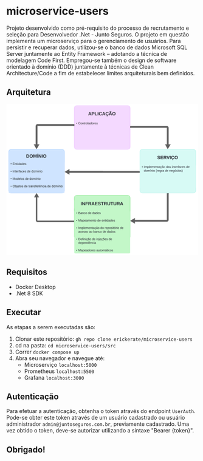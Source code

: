 # microservice-users
Projeto desenvolvido como pré-requisito do processo de recrutamento e seleção para Desenvolvedor .Net - Junto Seguros. O projeto em questão implementa um microserviço para o gerenciamento de usuários. Para persistir e recuperar dados, utilizou-se o banco de dados Microsoft SQL Server juntamente ao Entity Framework – adotando a técnica de modelagem Code First. Empregou-se também o design de software orientado à domínio (DDD) juntamente à técnicas de Clean Architecture/Code a fim de estabelecer limites arquiteturais bem definidos. 

## Arquitetura

![Arquitetura](https://github.com/erickerate/microservice-users/blob/main/assets/Arquitetura.png)

## Requisitos
* Docker Desktop
* .Net 8 SDK

## Executar
As etapas a serem executadas são:
1. Clonar este repositório: `gh repo clone erickerate/microservice-users`
2. cd na pasta: `cd microservice-users/src`
3. Correr `docker compose up`
4. Abra seu navegador e navegue até:
   - Microserviço `localhost:5000`
   - Prometheus `localhost:5500`
   - Grafana `localhost:3000`

## Autenticação
Para efetuar a autenticação, obtenha o token através do endpoint `UserAuth`. Pode-se obter este token através de um usuário cadastrado ou usuário administrador `admin@juntoseguros.com.br`, previamente cadastrado. Uma vez obtido o token, deve-se autorizar utilizando a sintaxe "Bearer {token}".

## Obrigado!
